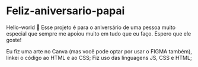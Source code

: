 # Feliz-aniversario-papai
Hello-world 👋
Esse projeto é para o aniversário de uma pessoa muito especial que sempre me apoiou muito em tudo que eu faço.
Espero que ele goste!

Eu fiz uma arte no Canva (mas você pode optar por usar o FIGMA também), linkei o código ao HTML e ao CSS;
Fiz uso das linguagens JS, CSS e HTML;
